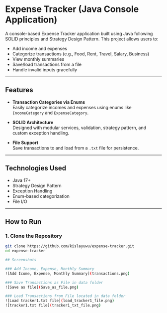 # Expense Tracker (Java Console Application)

A console-based Expense Tracker application built using Java following SOLID principles and Strategy Design Pattern. This project allows users to:

- Add income and expenses  
- Categorize transactions (e.g., Food, Rent, Travel, Salary, Business)  
- View monthly summaries  
- Save/load transactions from a file  
- Handle invalid inputs gracefully

---

## Features

- **Transaction Categories via Enums**  
  Easily categorize incomes and expenses using enums like `IncomeCategory` and `ExpenseCategory`.

- **SOLID Architecture**  
  Designed with modular services, validation, strategy pattern, and custom exception handling.

- **File Support**  
  Save transactions to and load from a `.txt` file for persistence.

---

## Technologies Used

- Java 17+
- Strategy Design Pattern
- Exception Handling
- Enum-based categorization
- File I/O

---

##  How to Run

### 1. Clone the Repository

```bash
git clone https://github.com/kislayuwu/expense-tracker.git
cd expense-tracker

## Screenshots

### Add Income, Expense, Monthly Summary
![Add Icome, Expense, Monthly Summary](transactions.png)

### Save Transactions as File in data folder
![Save as file](Save_as_file.png)

### Load Transactions from File located in data folder
![Load tracker1.txt file](load_tracker1_file.png)
![tracker1.txt file](tracker1_txt_file.png)

